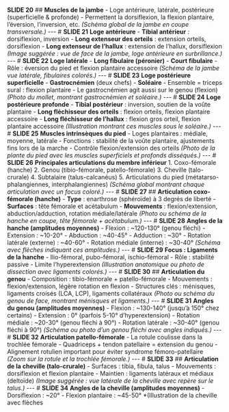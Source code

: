 **SLIDE 20** ## **Muscles de la jambe** - Loge antérieure, latérale, postérieure (superficielle & profonde) - Permettent la dorsiflexion, la flexion plantaire, l’éversion, l’inversion, etc. *(Schéma global de la jambe en coupe transversale.)* --- # **SLIDE 21** **Loge antérieure** - **Tibial antérieur** : dorsiflexion, inversion - **Long extenseur des orteils** : extension orteils, dorsiflexion - **Long extenseur de l’hallux** : extension de l’hallux, dorsiflexion *(Image suggérée : vue de face de la jambe, loge antérieure en surbrillance.)* --- # **SLIDE 22** **Loge latérale** - **Long fibulaire (péronier)** - **Court fibulaire** - Rôle : éversion du pied et flexion plantaire accessoire *(Schéma de la jambe vue latérale, fibulaires colorés.)* --- # **SLIDE 23** **Loge postérieure superficielle** - **Gastrocnémien** (deux chefs) - **Soléaire** - Ensemble = triceps sural : flexion plantaire - Le gastrocnémien agit aussi sur le genou (flexion) *(Photo du mollet, montrant gastrocnémien et soléaire.)* --- # **SLIDE 24** **Loge postérieure profonde** - **Tibial postérieur** : inversion, soutien de la voûte plantaire - **Long fléchisseur des orteils** : flexion orteils, flexion plantaire accessoire - **Long fléchisseur de l’hallux** : flexion gros orteil, flexion plantaire accessoire *(Illustration montrant ces muscles sous le soléaire.)* --- # **SLIDE 25** **Muscles intrinsèques du pied** - Loges plantaires : médiale, moyenne, latérale - Fonctions : stabilité de la voûte plantaire, ajustements fins lors de la marche - Contrôle flexion/extension des orteils *(Photo de la plante du pied avec les muscles superficiels et profonds disséqués.)* --- # **SLIDE 26** **Principales articulations du membre inférieur** 1. Coxo-fémorale (hanche) 2. Genou (tibio-fémorale, patello-fémorale) 3. Cheville (talo-crurale) 4. Subtalaire (talus-calcanéus) 5. Articulations du pied (métatarso-phalangiennes, interphalangiennes) *(Schéma global montrant chaque articulation avec un focus coloré.)* --- # **SLIDE 27** ## **Articulation coxo-fémorale (hanche)** - **Type** : enarthrose (sphéroïde) à 3 degrés de liberté - **Surfaces** : tête fémorale et acétabulum - **Mouvements** : flexion/extension, abduction/adduction, rotation médiale/latérale *(Photo ou schéma de la hanche en coupe, tête fémorale + acétabulum.)* --- # **SLIDE 28** **Angles de la hanche (amplitudes moyennes)** - Flexion : ~120-130° (genou fléchi) - Extension : ~10-20° - Abduction : ~40-45° - Adduction : ~30° - Rotation latérale (externe) : ~40-60° - Rotation médiale (interne) : ~30-40° *(Schéma avec flèches indiquant ces amplitudes.)* --- # **SLIDE 29** **Focus : Ligaments de la hanche** - Ilio-fémoral, pubo-fémoral, ischio-fémoral - Rôle : stabilité passive - Limite l’hyperextension *(Illustration anatomique ou photo de dissection avec ligaments colorés.)* --- # **SLIDE 30** ## **Articulation du genou** - Composition : tibio-fémorale + patello-fémorale - Mouvements : flexion/extension, légère rotation en flexion - Structures clés : ménisques, ligaments croisés (LCA, LCP), ligaments collatéraux *(Photo ou schéma du genou de face, montrant ménisques et ligaments.)* --- # **SLIDE 31** **Angles du genou (amplitudes moyennes)** - Flexion : ~130-140° (jusqu’à 150° chez certains) - Extension : 0° (parfois 5-10° d’hyperextension) - Rotation médiale : ~20-30° (genou fléchi à 90°) - Rotation latérale : ~30-40° (genou fléchi à 90°) *(Schéma ou photo d’un genou fléchi avec angles indiqués.)* --- # **SLIDE 32** **Articulation patello-fémorale** - La rotule coulisse dans la trochlée fémorale - Quadriceps + tendon patellaire = extension du genou - Alignement rotulien important pour éviter syndrome fémoro-patellaire *(Zoom sur la rotule et la trochlée fémorale.)* --- # **SLIDE 33** ## **Articulation de la cheville (talo-crurale)** - Surfaces : tibia, fibula, talus - Mouvements : dorsiflexion et flexion plantaire - Maintien : ligaments latéraux et médiaux (deltoïde) *(Image suggérée : vue latérale de la cheville avec repère sur le talus.)* --- # **SLIDE 34** **Angles de la cheville (amplitudes moyennes)** - Dorsiflexion : ~20° - Flexion plantaire : ~45-50° *(Illustration de la cheville avec flèches